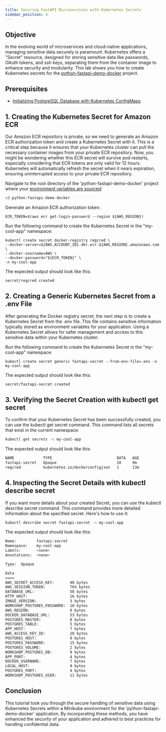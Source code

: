 ```yaml
---
title: Securing FastAPI Microservices with Kubernetes Secrets
sidebar_position: 4
---
```


## Objective
In the evolving world of microservices and cloud-native applications, managing sensitive data securely is paramount. Kubernetes offers a "Secret" resource, designed for storing sensitive data like passwords, OAuth tokens, and ssh keys, separating them from the container image to enhance security and modularity. This lab shows you how to create Kubernetes secrets for the [python-fastapi-demo-docker](https://github.com/aws-samples/python-fastapi-demo-docker) project. 

## Prerequisites
- [Initializing PostgreSQL Database with Kubernetes ConfigMaps](deploy-configmap.md)

## 1. Creating the Kubernetes Secret for Amazon ECR
Our Amazon ECR repository is private, so we need to generate an Amazon ECR authorization token and create a Kubernetes Secret with it. This is a critical step because it ensures that your Kubernetes cluster can pull the necessary container images from your private ECR repository. Now, you might be wondering whether this ECR secret will survive pod restarts, especially considering that ECR tokens are only valid for 12 hours. Kubernetes will automatically refresh the secret when it nears expiration, ensuring uninterrupted access to your private ECR repository.

Navigate to the root directory of the 'python-fastapi-demo-docker' project where your [environment variables are sourced](../../intro/python/environment-setup):
```bash
cd python-fastapi-demo-docker
```

Generate an Amazon ECR authorization token:
```
ECR_TOKEN=$(aws ecr get-login-password --region ${AWS_REGION})
```

Run the following command to create the Kubernetes Secret in the "my-cool-app" namespace:
```
kubectl create secret docker-registry regcred \
--docker-server=${AWS_ACCOUNT_ID}.dkr.ecr.${AWS_REGION}.amazonaws.com \
--docker-username=AWS \
--docker-password="${ECR_TOKEN}" \
-n my-cool-app
```
The expected output should look like this:
```bash
secret/regcred created
```

## 2. Creating a Generic Kubernetes Secret from a .env File
After generating the Docker registry secret, the next step is to create a Kubernetes Secret from the .env file. This file contains sensitive information typically stored as environment variables for your application. Using a Kubernetes Secret allows for safer management and access to this sensitive data within your Kubernetes cluster.

Run the following command to create the Kubernetes Secret in the "my-cool-app" namespace:
```
kubectl create secret generic fastapi-secret --from-env-file=.env -n my-cool-app
```
The expected output should look like this:
```bash
secret/fastapi-secret created
```

## 3. Verifying the Secret Creation with kubectl get secret
To confirm that your Kubernetes Secret has been successfully created, you can use the kubectl get secret command. This command lists all secrets that exist in the current namespace:
```bash
kubectl get secrets -n my-cool-app
```
The expected output should look like this:
```bash
NAME             TYPE                             DATA   AGE
fastapi-secret   Opaque                           20     9m
regcred          kubernetes.io/dockerconfigjson   1      13m
```

## 4. Inspecting the Secret Details with kubectl describe secret
If you want more details about your created Secret, you can use the kubectl describe secret command. This command provides more detailed information about the specified secret. Here's how to use it:

```bash
kubectl describe secret fastapi-secret -n my-cool-app
```
The expected output should look like this:
```bash
Name:         fastapi-secret
Namespace:    my-cool-app
Labels:       <none>
Annotations:  <none>

Type:  Opaque

Data
====
AWS_SECRET_ACCESS_KEY:       40 bytes
AWS_SESSION_TOKEN:           764 bytes
DATABASE_URL:                58 bytes
HTTP_HOST:                   16 bytes
IMAGE_VERSION:               3 bytes
WORKSHOP_POSTGRES_PASSWORD:  10 bytes
AWS_REGION:                  9 bytes
DOCKER_DATABASE_URL:         53 bytes
POSTGRES_MASTER:             8 bytes
POSTGRES_TABLE:              5 bytes
APP_HOST:                    7 bytes
AWS_ACCESS_KEY_ID:           20 bytes
POSTGRES_HOST:               9 bytes
POSTGRES_PASSWORD:           15 bytes
POSTGRES_VOLUME:             2 bytes
WORKSHOP_POSTGRES_DB:        9 bytes
APP_PORT:                    4 bytes
DOCKER_USERNAME:             7 bytes
LOCAL_HOST:                  9 bytes
POSTGRES_PORT:               4 bytes
WORKSHOP_POSTGRES_USER:      11 bytes
```

## Conclusion
This tutorial took you through the secure handling of sensitive data using Kubernetes Secrets within a Minikube environment for the 'python-fastapi-demo-docker' application. By incorporating these methods, you have enhanced the security of your application and adhered to best practices for handling confidential data.
